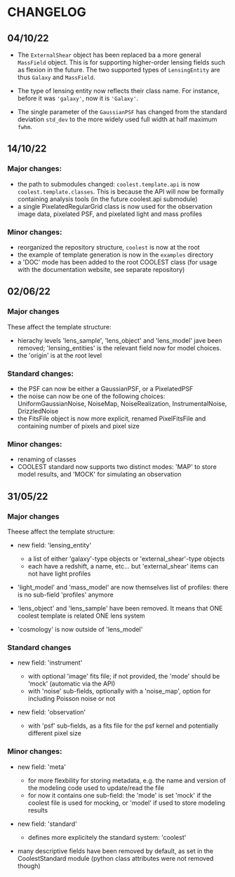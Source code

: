 # CHANGELOG

## 04/10/22

- The `ExternalShear` object has been replaced ba a more general `MassField` object. This is for supporting higher-order lensing fields such as flexion in the future. The two supported types of `LensingEntity` are thus `Galaxy` and `MassField`.

- The type of lensing entity now reflects their class name. For instance, before it was `'galaxy'`, now it is `'Galaxy'`.

- The single parameter of the `GaussianPSF` has changed from the standard deviation `std_dev` to the more widely used full width at half maximum `fwhm`.


## 14/10/22

### Major changes:

- the path to submodules changed: `coolest.template.api` is now `coolest.template.classes`. This is because the API will now be formally containing analysis tools (in the future coolest.api submodule)
- a single PixelatedRegularGrid class is now used for the observation image data, pixelated PSF, and pixelated light and mass profiles

### Minor changes:

- reorganized the repository structure, `coolest` is now at the root
- the example of template generation is now in the `examples` directory
- a 'DOC' mode has been added to the root COOLEST class (for usage with the documentation website, see separate repository)


## 02/06/22

### Major changes

These affect the template structure:

- hierachy levels 'lens_sample', 'lens_object' and 'lens_model' jave been removed; 'lensing_entities' is the relevant field now for model choices.
- the 'origin' is at the root level

### Standard changes:

- the PSF can now be either a GaussianPSF, or a PixelatedPSF
- the noise can now be one of the following choices: UniformGaussianNoise, NoiseMap, NoiseRealization, InstrumentalNoise, DrizzledNoise
- the FitsFile object is now more explicit, renamed PixelFitsFile and containing number of pixels and pixel size

### Minor changes:

- renaming of classes
- COOLEST standard now supports two distinct modes: 'MAP' to store model results, and 'MOCK' for simulating an observation


##  31/05/22

### Major changes
Theese affect the template structure:

- new field: 'lensing_entity'

    - a list of either 'galaxy'-type objects or 'external_shear'-type objects
    - each have a redshift, a name, etc... but 'external_shear' items can not have light profiles
    
- 'light_model' and 'mass_model' are now themselves list of profiles: there is no sub-field 'profiles' anymore
- 'lens_object' and 'lens_sample' have been removed. It means that ONE coolest template is related ONE lens system
- 'cosmology' is now outside of 'lens_model'

### Standard changes

- new field: 'instrument'

    - with optional 'image' fits file; if not provided, the 'mode' should be 'mock' (automatic via the API)
    - with 'noise' sub-fields, optionally with a 'noise_map', option for including Poisson noise or not

- new field: 'observation'

    - with 'psf' sub-fields, as a fits file for the psf kernel and potentially different pixel size
    
### Minor changes:

- new field: 'meta'

    - for more flexbility for storing metadata, e.g. the name and version of the modeling code used to update/read the file
    - for now it contains one sub-field: the 'mode' is set 'mock' if the coolest file is used for mocking, or 'model' if used to store modeling results

- new field: 'standard'
    - defines more explicitely the standard system: 'coolest'

- many descriptive fields have been removed by default, as set in the CoolestStandard module (python class attributes were not removed though)
